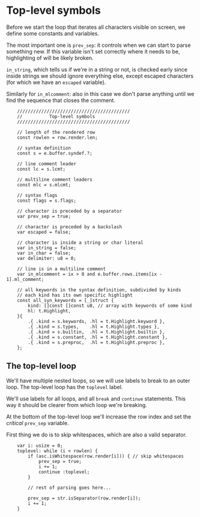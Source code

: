 # Top-level symbols

Before we start the loop that iterates all characters visible on screen, we
define some constants and variables.

The most important one is `prev_sep`: it controls when we can start to parse
something new. If this variable isn't set correctly where it needs to be,
highlighting of will be likely broken.

`in_string`, which tells us if we're in a string or not, is checked early since
inside strings we should ignore everything else, except escaped characters (for
which we have an `escaped` variable).

Similarly for `in_mlcomment`: also in this case we don't parse anything until
we find the sequence that closes the comment.

```zig
    //////////////////////////////////////////
    //          Top-level symbols
    //////////////////////////////////////////

    // length of the rendered row
    const rowlen = row.render.len;

    // syntax definition
    const s = e.buffer.syndef.?;

    // line comment leader
    const lc = s.lcmt;

    // multiline comment leaders
    const mlc = s.mlcmt;

    // syntax flags
    const flags = s.flags;

    // character is preceded by a separator
    var prev_sep = true;

    // character is preceded by a backslash
    var escaped = false;

    // character is inside a string or char literal
    var in_string = false;
    var in_char = false;
    var delimiter: u8 = 0;

    // line is in a multiline comment
    var in_mlcomment = ix > 0 and e.buffer.rows.items[ix - 1].ml_comment;

    // all keywords in the syntax definition, subdivided by kinds
    // each kind has its own specific highlight
    const all_syn_keywords = [_]struct {
        kind: []const []const u8, // array with keywords of some kind
        hl: t.Highlight,
    }{
        .{ .kind = s.keywords, .hl = t.Highlight.keyword },
        .{ .kind = s.types,    .hl = t.Highlight.types },
        .{ .kind = s.builtin,  .hl = t.Highlight.builtin },
        .{ .kind = s.constant, .hl = t.Highlight.constant },
        .{ .kind = s.preproc,  .hl = t.Highlight.preproc },
    };
```

## The top-level loop

We'll have multiple nested loops, so we will use labels to break to an outer
loop. The top-level loop has the `toplevel` label.

We'll use labels for all loops, and all `break` and `continue` statements. This
way it should be clearer from which loop we're breaking.

At the bottom of the top-level loop we'll increase the row index and set the
_critical_ `prev_sep` variable.

First thing we do is to skip whitespaces, which are also a valid separator.

```zig
    var i: usize = 0;
    toplevel: while (i < rowlen) {
        if (asc.isWhitespace(row.render[i])) { // skip whitespaces
            prev_sep = true;
            i += 1;
            continue :toplevel;
        }

        // rest of parsing goes here...

        prev_sep = str.isSeparator(row.render[i]);
        i += 1;
    }
```
